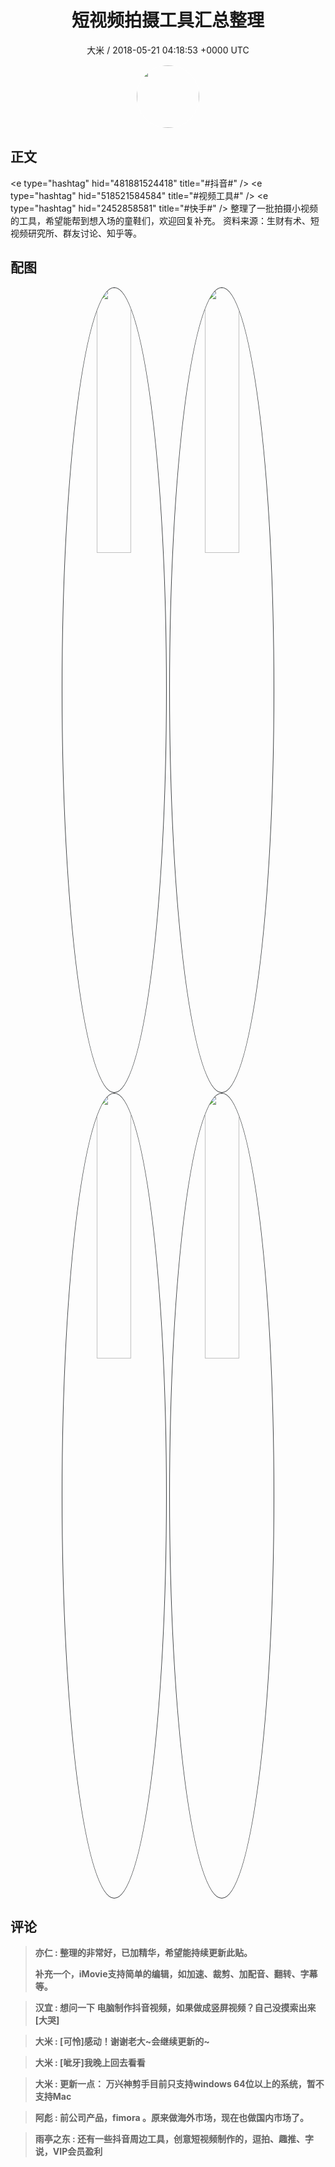 <h1 align="center">短视频拍摄工具汇总整理</h1>
<p align="center">
    <a>大米 / 2018-05-21 04:18:53 &#43;0000 UTC</a>
</p>

<div align="center">
    <img src="https://images.zsxq.com/Fk0OBXBANZtY9CsEbZtDWrMr_F1g?e=1590940799&amp;token=kIxbL07-8jAj8w1n4s9zv64FuZZNEATmlU_Vm6zD:IJme3LUBY6djZbu4fWk4oDZOS_k=" width="100" height="100" style="border:1px solid;border-radius:50%; color:#ffffff"/>
</div>

## 正文

<div>
&lt;e type=&#34;hashtag&#34; hid=&#34;481881524418&#34; title=&#34;#抖音#&#34; /&gt; &lt;e type=&#34;hashtag&#34; hid=&#34;518521584584&#34; title=&#34;#视频工具#&#34; /&gt; &lt;e type=&#34;hashtag&#34; hid=&#34;2452858581&#34; title=&#34;#快手#&#34; /&gt; 
整理了一批拍摄小视频的工具，希望能帮到想入场的童鞋们，欢迎回复补充。
资料来源：生财有术、短视频研究所、群友讨论、知乎等。
</div>

## 配图
<div class="image" align="center">

<img src="https://images.zsxq.com/Fmutiho1td_Jfq1NFm4jDPFA2EyO?e=1590940799&amp;token=kIxbL07-8jAj8w1n4s9zv64FuZZNEATmlU_Vm6zD:J44y_MXm1TW7LeEhVMMsnL2RmTE=" width="33%" height="33%" style="border:1px solid;border-radius:50%; color:#3c3f41"/>

<img src="https://images.zsxq.com/Fujh1E4SQyz9CqjJMIB530tBlPXL?e=1590940799&amp;token=kIxbL07-8jAj8w1n4s9zv64FuZZNEATmlU_Vm6zD:v41s0GsGu8lR6SwOJ7cFUqEh51s=" width="33%" height="33%" style="border:1px solid;border-radius:50%; color:#3c3f41"/>

<img src="https://images.zsxq.com/FuqXeSosIvjpPzvlbYMEJxZvJYVN?e=1590940799&amp;token=kIxbL07-8jAj8w1n4s9zv64FuZZNEATmlU_Vm6zD:s03GKHRdFHlfqzYzfwOLa40WuN0=" width="33%" height="33%" style="border:1px solid;border-radius:50%; color:#3c3f41"/>

<img src="https://images.zsxq.com/FrdV_xmDd0rQjwjf9WLfkko-M14t?e=1590940799&amp;token=kIxbL07-8jAj8w1n4s9zv64FuZZNEATmlU_Vm6zD:wUCuirMLFeRa9DRayjRHF-blyuQ=" width="33%" height="33%" style="border:1px solid;border-radius:50%; color:#3c3f41"/>

</div>

## 评论

<div align="left">
<div>

<blockquote >
<span> <strong>亦仁 : 整理的非常好，已加精华，希望能持续更新此贴。 

补充一个，iMovie支持简单的编辑，如加速、裁剪、加配音、翻转、字幕等。 </strong></span>
</blockquote>

<blockquote >
<span> <strong>汉宜 : 想问一下 电脑制作抖音视频，如果做成竖屏视频？自己没摸索出来[大哭] </strong></span>
</blockquote>

<blockquote >
<span> <strong>大米 : [可怜]感动！谢谢老大~会继续更新的~ </strong></span>
</blockquote>

<blockquote >
<span> <strong>大米 : [呲牙]我晚上回去看看 </strong></span>
</blockquote>

<blockquote >
<span> <strong>大米 : 更新一点：
万兴神剪手目前只支持windows 64位以上的系统，暂不支持Mac </strong></span>
</blockquote>

<blockquote >
<span> <strong>阿彪 : 前公司产品，fimora 。原来做海外市场，现在也做国内市场了。 </strong></span>
</blockquote>

<blockquote >
<span> <strong>雨亭之东 : 还有一些抖音周边工具，创意短视频制作的，逗拍、趣推、字说，VIP会员盈利 </strong></span>
</blockquote>

</div>
</div>